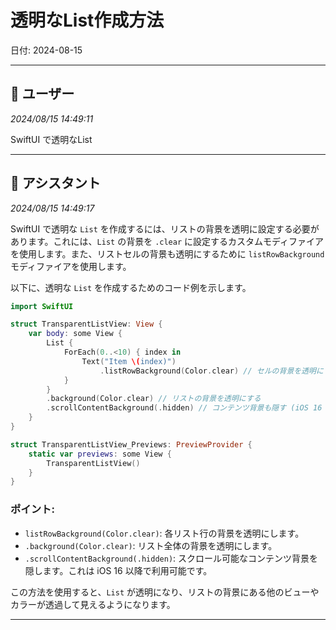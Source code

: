# 透明なList作成方法

日付: 2024-08-15

---

## 👤 ユーザー
*2024/08/15 14:49:11*

SwiftUI で透明なList

---

## 🤖 アシスタント
*2024/08/15 14:49:17*

SwiftUI で透明な `List` を作成するには、リストの背景を透明に設定する必要があります。これには、`List` の背景を `.clear` に設定するカスタムモディファイアを使用します。また、リストセルの背景も透明にするために `listRowBackground` モディファイアを使用します。

以下に、透明な `List` を作成するためのコード例を示します。

```swift
import SwiftUI

struct TransparentListView: View {
    var body: some View {
        List {
            ForEach(0..<10) { index in
                Text("Item \(index)")
                    .listRowBackground(Color.clear) // セルの背景を透明にする
            }
        }
        .background(Color.clear) // リストの背景を透明にする
        .scrollContentBackground(.hidden) // コンテンツ背景も隠す (iOS 16 以降)
    }
}

struct TransparentListView_Previews: PreviewProvider {
    static var previews: some View {
        TransparentListView()
    }
}
```

### ポイント:
- `listRowBackground(Color.clear)`: 各リスト行の背景を透明にします。
- `.background(Color.clear)`: リスト全体の背景を透明にします。
- `.scrollContentBackground(.hidden)`: スクロール可能なコンテンツ背景を隠します。これは iOS 16 以降で利用可能です。

この方法を使用すると、`List` が透明になり、リストの背景にある他のビューやカラーが透過して見えるようになります。

---
